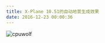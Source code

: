 ```yaml
---
title: X-Plane 10.51的自动地景生成效果
date: 2016-12-23 00:00:36
---
```



![cpuwolf](/images/data/attachment/201612/23/075956g68f66t5jfgp15j6.jpg)

